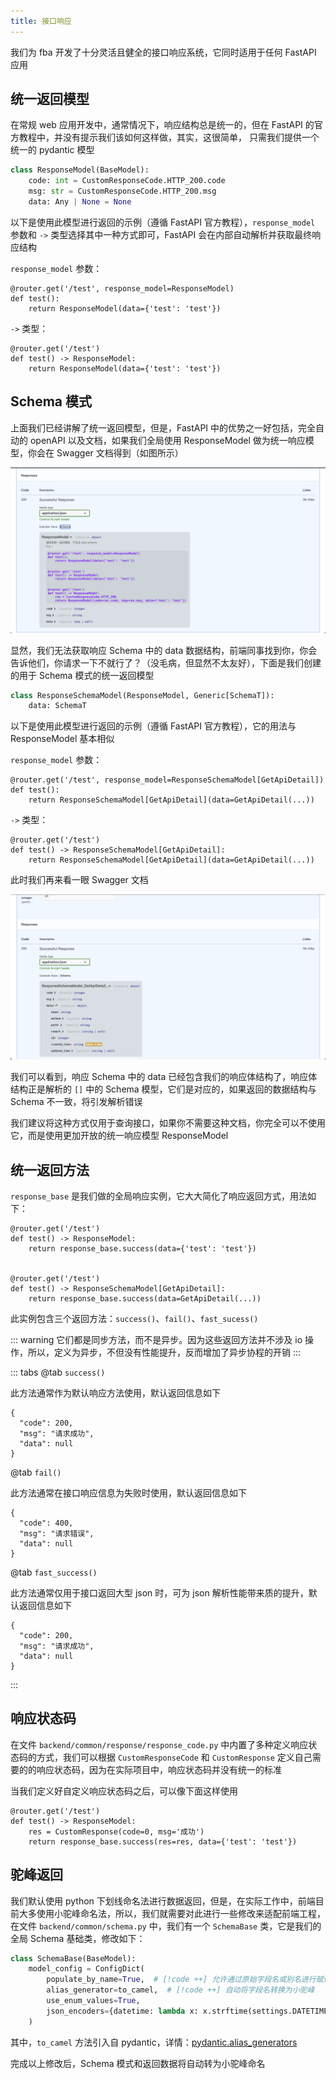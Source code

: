 ```yaml
---
title: 接口响应
---
```


我们为 fba 开发了十分灵活且健全的接口响应系统，它同时适用于任何 FastAPI 应用

## 统一返回模型

在常规 web 应用开发中，通常情况下，响应结构总是统一的，但在 FastAPI 的官方教程中，并没有提示我们该如何这样做，其实，这很简单，
只需我们提供一个统一的 pydantic 模型

```python
class ResponseModel(BaseModel):
    code: int = CustomResponseCode.HTTP_200.code
    msg: str = CustomResponseCode.HTTP_200.msg
    data: Any | None = None
```

以下是使用此模型进行返回的示例（遵循 FastAPI 官方教程），`response_model` 参数和 `->` 类型选择其中一种方式即可，FastAPI
会在内部自动解析并获取最终响应结构

`response_model` 参数：

```python{1,3}
@router.get('/test', response_model=ResponseModel)
def test():
    return ResponseModel(data={'test': 'test'})
```

`->` 类型：

```python{2,3}
@router.get('/test')
def test() -> ResponseModel:
    return ResponseModel(data={'test': 'test'})
```

## Schema 模式

上面我们已经讲解了统一返回模型，但是，FastAPI 中的优势之一好包括，完全自动的 openAPI 以及文档，如果我们全局使用
ResponseModel 做为统一响应模型，你会在 Swagger 文档得到（如图所示）

![response_model](/images/response_model.png)

显然，我们无法获取响应 Schema 中的 data 数据结构，前端同事找到你，你会告诉他们，你请求一下不就行了？（没毛病，但显然不太友好），下面是我们创建的用于
Schema 模式的统一返回模型

```python
class ResponseSchemaModel(ResponseModel, Generic[SchemaT]):
    data: SchemaT
```

以下是使用此模型进行返回的示例（遵循 FastAPI 官方教程），它的用法与 ResponseModel 基本相似

`response_model` 参数：

```python{1,3}
@router.get('/test', response_model=ResponseSchemaModel[GetApiDetail])
def test():
    return ResponseSchemaModel[GetApiDetail](data=GetApiDetail(...))
```

`->` 类型：

```python{2,3}
@router.get('/test')
def test() -> ResponseSchemaModel[GetApiDetail]:
    return ResponseSchemaModel[GetApiDetail](data=GetApiDetail(...))
```

此时我们再来看一眼 Swagger 文档

![response_schema_model](/images/response_schema_model.png)

我们可以看到，响应 Schema 中的 data 已经包含我们的响应体结构了，响应体结构正是解析的 `[]` 中的 Schema 模型，它们是对应的，如果返回的数据结构与
Schema 不一致，将引发解析错误

我们建议将这种方式仅用于查询接口，如果你不需要这种文档，你完全可以不使用它，而是使用更加开放的统一响应模型
ResponseModel

## 统一返回方法

`response_base` 是我们做的全局响应实例，它大大简化了响应返回方式，用法如下：

```python{2-3,7-8}
@router.get('/test')
def test() -> ResponseModel:
    return response_base.success(data={'test': 'test'})


@router.get('/test')
def test() -> ResponseSchemaModel[GetApiDetail]:
    return response_base.success(data=GetApiDetail(...))
```

此实例包含三个返回方法：`success()`、`fail()`、`fast_sucess()`

::: warning
它们都是同步方法，而不是异步。因为这些返回方法并不涉及 io 操作，所以，定义为异步，不但没有性能提升，反而增加了异步协程的开销
:::

::: tabs
@tab <Icon name="ix:success-filled" />`success()`

此方法通常作为默认响应方法使用，默认返回信息如下

```json:no-line-numbers
{
  "code": 200,
  "msg": "请求成功",
  "data": null
}
```

@tab <Icon name="ix:namur-failure-filled" />`fail()`

此方法通常在接口响应信息为失败时使用，默认返回信息如下

```json:no-line-numbers
{
  "code": 400,
  "msg": "请求错误",
  "data": null
}
```

@tab <Icon name="ix:certificate-success-filled" />`fast_success()`

此方法通常仅用于接口返回大型 json 时，可为 json 解析性能带来质的提升，默认返回信息如下

```json:no-line-numbers
{
  "code": 200,
  "msg": "请求成功",
  "data": null
}
```

:::

## 响应状态码

在文件 `backend/common/response/response_code.py` 中内置了多种定义响应状态码的方式，我们可以根据 `CustomResponseCode` 和
`CustomResponse` 定义自己需要的的响应状态码，因为在实际项目中，响应状态码并没有统一的标准

当我们定义好自定义响应状态码之后，可以像下面这样使用

```python{3-4}
@router.get('/test')
def test() -> ResponseModel:
    res = CustomResponse(code=0, msg='成功')
    return response_base.success(res=res, data={'test': 'test'})
```

## 驼峰返回

我们默认使用 python 下划线命名法进行数据返回，但是，在实际工作中，前端目前大多使用小驼峰命名法，所以，我们就需要对此进行一些修改来适配前端工程，在文件
`backend/common/schema.py` 中，我们有一个 `SchemaBase` 类，它是我们的全局 Schema 基础类，修改如下：

```python
class SchemaBase(BaseModel):
    model_config = ConfigDict(
        populate_by_name=True,  # [!code ++] 允许通过原始字段名或别名进行赋值
        alias_generator=to_camel,  # [!code ++] 自动将字段名转换为小驼峰
        use_enum_values=True,
        json_encoders={datetime: lambda x: x.strftime(settings.DATETIME_FORMAT)},
    )
```

其中，`to_camel` 方法引入自
pydantic，详情：[pydantic.alias_generators](https://docs.pydantic.dev/latest/api/config/#pydantic.alias_generators)

完成以上修改后，Schema 模式和返回数据将自动转为小驼峰命名
